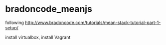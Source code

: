 # bradoncode_meanjs
following http://www.bradoncode.com/tutorials/mean-stack-tutorial-part-1-setup/

install virtualbox, install Vagrant
